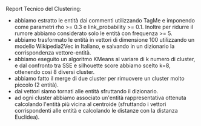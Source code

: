 Report Tecnico del Clustering:
- abbiamo estratto le entità dai commenti utilizzando TagMe e imponendo come parametri rho >= 0.3 e link_probability >= 0.1. Inoltre per ridurre il rumore abbiamo considerato solo le entità con frequenza >= 5.
- abbiamo trasformato le entità in vettori di dimensione 100 utilizzando un modello Wikipedia2Vec in Italiano, e salvando in un dizionario la corrispondenza vettore-entità.
- abbiamo eseguito un algoritmo KMeans al variare di k numero di cluster, e dal confronto tra SSE e silhouette score abbiamo scelto k=8, ottenendo così 8 diversi cluster.
- abbiamo fatto il merge di due cluster per rimuovere un cluster molto piccolo (2 entità).
- dai vettori siamo tornati alle entità sfruttando il dizionario.
- ad ogni cluster abbiamo associato un'entità rappresentativa ottenuta calcolando l'entità più vicina al centroide (sfruttando i vettori corrispondenti alle entità e calcolando le distanze con la distanza Euclidea).

<div style="text-align: center;">
    <vegachart schema-url="{{site.baseurl}}/assets/charts/chart_gian_dark_bg/chart_entities_clusters.json" style="width: 100%"></vegachart> 
</div>